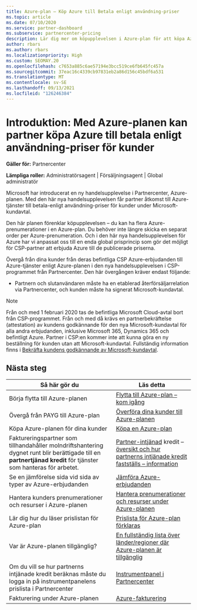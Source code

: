 ```yaml
---
title: Azure-plan – Köp Azure till Betala enligt användning-priser
ms.topic: article
ms.date: 07/10/2020
ms.service: partner-dashboard
ms.subservice: partnercenter-pricing
description: Lär dig mer om köpupplevelsen i Azure-plan för att köpa Azure-tjänster till betala-enligt användning-priser för kunder. Lär dig mer om nya säkerhetskrav också.
author: rbars
ms.author: rbars
ms.localizationpriority: High
ms.custom: SEOMAY.20
ms.openlocfilehash: c7653a885c6ae57194e3bcc519ce6fb645fc457a
ms.sourcegitcommit: 37eac16c4339cb97831eb2a86d156c45bdf6a531
ms.translationtype: MT
ms.contentlocale: sv-SE
ms.lasthandoff: 09/13/2021
ms.locfileid: "126246384"
---
```

# <a name="introduction-azure-plan-lets-partners-buy-azure-at-pay-as-you-go-rates-for-customers"></a>Introduktion: Med Azure-planen kan partner köpa Azure till betala enligt användning-priser för kunder

**Gäller för:** Partnercenter

**Lämpliga roller:** Administratörsagent | Försäljningsagent | Global administratör

Microsoft har introducerat en ny handelsupplevelse i Partnercenter, Azure-planen.  Med den här nya handelsupplevelsen får partner åtkomst till Azure-tjänster till betala-enligt användning-priser för kunder under Microsoft-kundavtal.

Den här planen förenklar köpupplevelsen – du kan ha flera Azure-prenumerationer i en Azure-plan. Du behöver inte längre skicka en separat order per Azure-prenumeration. Och i den här nya handelsupplevelsen för Azure har vi anpassat oss till en enda global prisprincip som gör det möjligt för CSP-partner att erbjuda Azure till de publicerade priserna.

Övergå från dina kunder från deras befintliga CSP Azure-erbjudanden till Azure-tjänster enligt Azure-planen i den nya handelsupplevelsen i CSP-programmet från Partnercenter. Den här övergången kräver endast följande:

- Partnern och slutanvändaren måste ha en etablerad återförsäljarrelation via Partnercenter, och kunden måste ha signerat Microsoft-kundavtal.

>[!Note]
>Från och med 1 februari 2020 tas de befintliga Microsoft Cloud-avtal bort från CSP-programmet. Från och med då krävs en partnerbekräftelse (attestation) av kundens godkännande för den nya Microsoft-kundavtal för alla andra erbjudanden, inklusive Microsoft 365, Dynamics 365 och befintligt Azure. Partner i CSP:en kommer inte att kunna göra en ny beställning för kunden utan att Microsoft-kundavtal. Fullständig information finns i [Bekräfta kundens godkännande av Microsoft-kundavtal](confirm-customer-agreement.md).


## <a name="next-steps"></a>Nästa steg

|**Så här gör du**   |**Läs detta**   |
|------------------|---------------------|
|Börja flytta till Azure-planen|[Flytta till Azure-plan – kom igång](azure-plan-get-started.md)
|Övergå från PAYG till Azure-plan|[Överföra dina kunder till Azure-planen](azure-plan-transition.md)|
|Köpa Azure-planen för dina kunder|[Köpa en Azure-plan](purchase-azure-plan.md)|
|Faktureringspartner som tillhandahåller molndriftshantering dygnet runt blir berättigade till en **partnertjänad kredit** för tjänster som hanteras för arbetet.|[Partner-intjänad](partner-earned-credit.md) kredit – [översikt och hur partnerns intjänade kredit fastställs – information](partner-earned-credit-explanation.md)|
|Se en jämförelse sida vid sida av typer av Azure-erbjudanden|[Jämföra Azure-erbjudanden](compare-azure-offers.md)|
|Hantera kunders prenumerationer och resurser i Azure-planen|[Hantera prenumerationer och resurser under Azure-planen](azure-plan-manage.md)|
|Lär dig hur du läser prislistan för Azure-plan   |[Prislista för Azure-plan förklaras](azure-plan-price-list.md)|
|Var är Azure-planen tillgänglig?|[En fullständig lista över länder/regioner där Azure-planen är tillgänglig](https://query.prod.cms.rt.microsoft.com/cms/api/am/binary/RE3QN0x)
|Om du vill se hur partnerns intjänade kredit beräknas måste du logga in på instrumentpanelens prislista i Partnercenter|[Instrumentpanel i Partnercenter](https://partner.microsoft.com/dashboard/home)|
|Fakturering under Azure-planen|[Azure-fakturering](azure-plan-billing.md)|
